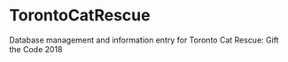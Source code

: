 # TorontoCatRescue
Database management and information entry for Toronto Cat Rescue: Gift the Code 2018
